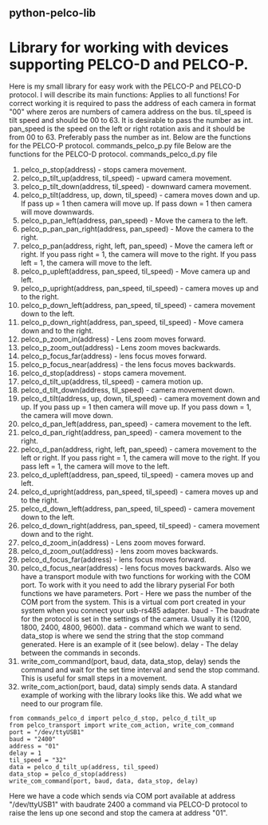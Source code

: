 ## python-pelco-lib
# Library for working with devices supporting PELCO-D and PELCO-P. 
Here is my small library for easy work with the PELCO-P and PELCO-D protocol. I will describe its main functions:
Applies to all functions!
For correct working it is required to pass the address of each camera in format "00" where zeros are numbers of camera address on the bus.
til_speed is tilt speed and should be 00 to 63. It is desirable to pass the number as int.
pan_speed is the speed on the left or right rotation axis and it should be from 00 to 63. Preferably pass the number as int.
Below are the functions for the PELCO-P protocol. commands_pelco_p.py file
Below are the functions for the PELCO-D protocol. commands_pelco_d.py file
1. pelco_p_stop(address) - stops camera movement.
2. pelco_p_tilt_up(address, til_speed) - upward camera movement.
3. pelco_p_tilt_down(address, til_speed) - downward camera movement.
4. pelco_p_tilt(address, up, down, til_speed) - camera moves down and up. 
If pass up = 1 then camera will move up. 
If pass down = 1 then camera will move downwards.
5. pelco_p_pan_left(address, pan_speed) - Move the camera to the left.
6. pelco_p_pan_pan_right(address, pan_speed) - Move the camera to the right.
7. pelco_p_pan(address, right, left, pan_speed) - Move the camera left or right. 
If you pass right = 1, the camera will move to the right.
If you pass left = 1, the camera will move to the left.
8. pelco_p_upleft(address, pan_speed, til_speed) - Move camera up and left.
9. pelco_p_upright(address, pan_speed, til_speed) - camera moves up and to the right.
10. pelco_p_down_left(address, pan_speed, til_speed) - camera movement down to the left.
11. pelco_p_down_right(address, pan_speed, til_speed) - Move camera down and to the right.
12. pelco_p_zoom_in(address) - Lens zoom moves forward.
13. pelco_p_zoom_out(address) - Lens zoom moves backwards.
14. pelco_p_focus_far(address) - lens focus moves forward.
15. pelco_p_focus_near(address) - the lens focus moves backwards.
16. pelco_d_stop(address) - stops camera movement.
17. pelco_d_tilt_up(address, til_speed) - camera motion up.
18. pelco_d_tilt_down(address, til_speed) - camera movement down.
19. pelco_d_tilt(address, up, down, til_speed) - camera movement down and up. 
If you pass up = 1 then camera will move up. 
If you pass down = 1, the camera will move down.
20. pelco_d_pan_left(address, pan_speed) - camera movement to the left.
21. pelco_d_pan_right(address, pan_speed) - camera movement to the right.
22. pelco_d_pan(address, right, left, pan_speed) - camera movement to the left or right. 
If you pass right = 1, the camera will move to the right.
If you pass left = 1, the camera will move to the left.
23. pelco_d_upleft(address, pan_speed, til_speed) - camera moves up and left.
24. pelco_d_upright(address, pan_speed, til_speed) - camera moves up and to the right.
25. pelco_d_down_left(address, pan_speed, til_speed) - camera movement down to the left.
26. pelco_d_down_right(address, pan_speed, til_speed) - camera movement down and to the right.
27. pelco_d_zoom_in(address) - Lens zoom moves forward.
28. pelco_d_zoom_out(address) - lens zoom moves backwards.
29. pelco_d_focus_far(address) - lens focus moves forward.
30. pelco_d_focus_near(address) - lens focus moves backwards.
Also we have a transport module with two functions for working with the COM port. To work with it you need to add the library pyserial
For both functions we have parameters.
Port - Here we pass the number of the COM port from the system. This is a virtual com port created in your system when you connect your usb-rs485 adapter.
baud - The baudrate for the protocol is set in the settings of the camera. Usually it is (1200, 1800, 2400, 4800, 9600).
data - command which we want to send.
data_stop is where we send the string that the stop command generated. Here is an example of it (see below).
delay - The delay between the commands in seconds.
31. write_com_command(port, baud, data, data_stop, delay) sends the command and wait for the set time interval and send the stop command. This is useful for small steps in a movement.
32. write_com_action(port, baud, data) simply sends data.
A standard example of working with the library looks like this. 
We add what we need to our program file. 
```
from commands_pelco_d import pelco_d_stop, pelco_d_tilt_up
from pelco_transport import write_com_action, write_com_command
port = "/dev/ttyUSB1"
baud = "2400"
address = "01"
delay = 1
til_speed = "32"
data = pelco_d_tilt_up(address, til_speed)
data_stop = pelco_d_stop(address)
write_com_command(port, baud, data, data_stop, delay)
```
Here we have a code which sends via COM port available at address "/dev/ttyUSB1" with baudrate 2400 a command via PELCO-D protocol to raise the lens up one second and stop the camera at address "01".